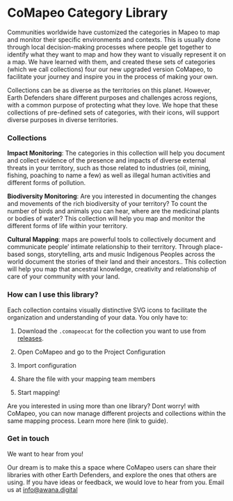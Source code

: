 # CoMapeo Category Library

Communities worldwide have customized the categories in Mapeo to map and monitor their specific environments and contexts. This is usually done through local decision-making processes where people get together to identify what they want to map and how they want to visually represent it on a map. We have learned with them, and created these sets of categories (which we call collections) four our new upgraded version CoMapeo, to facilitate your journey and inspire you in the process of making your own.

Collections can be as diverse as the territories on this planet. However, Earth Defenders share different purposes and challenges across regions, with a common purpose of protecting what they love. We hope that these collections of pre-defined sets of categories, with their icons, will support diverse purposes in diverse territories.

### Collections

**Impact Monitoring**: The categories in this collection will help you document and collect evidence of the presence and impacts of diverse external threats in your territory, such as those related to industries (oil, mining, fishing, poaching to name a few) as well as illegal human activities and different forms of pollution.

**Biodiversity Monitoring**: Are you interested in documenting the changes and movements of the rich biodiversity of your territory? To count the number of birds and animals you can hear, where are the medicinal plants or bodies of water? This collection will help you map and monitor the different forms of life within your territory.

**Cultural Mapping**: maps are powerful tools to collectively document and communicate people’ intimate relationship to their territory. Through place-based songs, storytelling, arts and music Indigenous Peoples across the world document the stories of their land and their ancestors.. This collection will help you map that ancestral knowledge, creativity and relationship of care of your community with your land.

### How can I use this library?

Each collection contains visually distinctive SVG icons to facilitate the organization and understanding of your data. You only have to:

1. Download the `.comapeocat` for the collection you want to use from [releases](https://github.com/digidem/comapeo-category-library/releases).

1. Open CoMapeo and go to the Project Configuration

1. Import configuration

1. Share the file with your mapping team members

1. Start mapping!

Are you interested in using more than one library? Dont worry! with CoMapeo, you can now manage different projects and collections within the same mapping process. Learn more here (link to guide).

### Get in touch

We want to hear from you!

Our dream is to make this a space where CoMapeo users can share their libraries with other Earth Defenders, and explore the ones that others are using. If you have ideas or feedback, we would love to hear from you. Email us at [info@awana.digital](mailto:info@awana.digital)